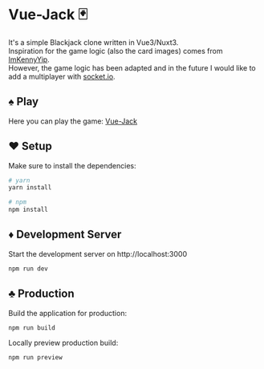 # Vue-Jack 🃏

It's a simple Blackjack clone written in Vue3/Nuxt3.  
Inspiration for the game logic (also the card images) comes from [ImKennyYip](https://github.com/ImKennyYip/black-jack).  
However, the game logic has been adapted and in the future I would like to add a multiplayer with [socket.io](socket.io).

## ♠️ Play
Here you can play the game: [Vue-Jack](https://vue-jack.vercel.app/)

## ♥️ Setup

Make sure to install the dependencies:

```bash
# yarn
yarn install

# npm
npm install
```

## ♦️ Development Server

Start the development server on http://localhost:3000

```bash
npm run dev
```

## ♣️ Production

Build the application for production:

```bash
npm run build
```

Locally preview production build:

```bash
npm run preview
```
